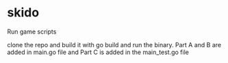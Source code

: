 # skido
Run game scripts

clone the repo and build it with go build and run the binary.
Part A and B are added in main.go file and Part C is added in the main_test.go file
